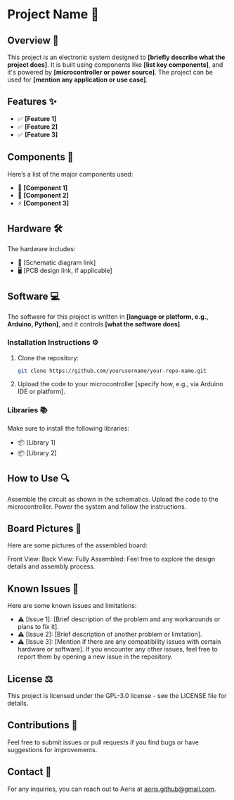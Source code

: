 # Project Name 🚀

## Overview 📖
This project is an electronic system designed to **[briefly describe what the project does]**. It is built using components like **[list key components]**, and it's powered by **[microcontroller or power source]**. The project can be used for **[mention any application or use case]**.

## Features ✨
- ✅ **[Feature 1]**
- ✅ **[Feature 2]**
- ✅ **[Feature 3]**

## Components 🔧
Here’s a list of the major components used:
- 🔌 **[Component 1]**
- 🔋 **[Component 2]**
- ⚡ **[Component 3]**

## Hardware 🛠️
The hardware includes:
- 📜 [Schematic diagram link]
- 🖥️ [PCB design link, if applicable]

## Software 💻
The software for this project is written in **[language or platform, e.g., Arduino, Python]**, and it controls **[what the software does]**.

### Installation Instructions ⚙️
1. Clone the repository:
   ```bash
   git clone https://github.com/yourusername/your-repo-name.git
   ```
2. Upload the code to your microcontroller [specify how, e.g., via Arduino IDE or platform].

### Libraries 📚
Make sure to install the following libraries:

- 📦 [Library 1]
- 📦 [Library 2]

## How to Use 🔍
Assemble the circuit as shown in the schematics.
Upload the code to the microcontroller.
Power the system and follow the instructions.

## Board Pictures 📸
Here are some pictures of the assembled board:

Front View:
Back View:
Fully Assembled:
Feel free to explore the design details and assembly process.

## Known Issues 🐞
Here are some known issues and limitations:

- ⚠️ [Issue 1]: [Brief description of the problem and any workarounds or plans to fix it].
- ⚠️ [Issue 2]: [Brief description of another problem or limitation].
- ⚠️ [Issue 3]: [Mention if there are any compatibility issues with certain hardware or software].
If you encounter any other issues, feel free to report them by opening a new issue in the repository.

## License ⚖️
This project is licensed under the GPL-3.0 license - see the LICENSE file for details.

## Contributions 🤝
Feel free to submit issues or pull requests if you find bugs or have suggestions for improvements.

## Contact 📧
For any inquiries, you can reach out to Aeris at [aeris.github@gmail.com](mailto:aeris.github@gmail.com).

